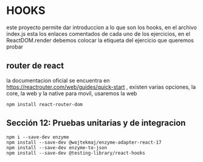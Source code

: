 # HOOKS 

este proyecto permite dar introduccion a lo que son los hooks, en el archivo index.js esta los enlaces comentados de cada uno de los ejercicios, en el ReactDOM.render debemos colocar la etiqueta del ejercicio que queremos probar

## router de react

la documentacion oficial se encuentra en <https://reactrouter.com/web/guides/quick-start> , existen varias opciones, la core, la web y la native para movil, usaremos la web

    npm install react-router-dom


## Sección 12: Pruebas unitarias y de integracion

    npm i --save-dev enzyme 
    npm install --save-dev @wojtekmaj/enzyme-adapter-react-17
    npm install --save-dev enzyme-to-json
    npm install --save-dev @testing-library/react-hooks

